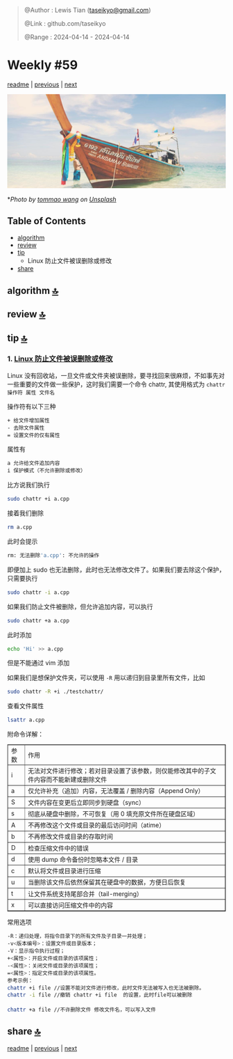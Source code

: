 > @Author  : Lewis Tian (taseikyo@gmail.com)
>
> @Link    : github.com/taseikyo
>
> @Range   : 2024-04-14 - 2024-04-14

# Weekly #59

[readme](../README.md) | [previous](202404W2.md) | [next](202404W4.md)

![](../images/2024/04/tommao-wang-99qnY06CFH4-unsplash.jpg "Weekly #59")

\**Photo by [tommao wang](https://unsplash.com/@tommaomaoer) on [Unsplash](https://unsplash.com/photos/brown-and-white-boat-on-white-sand-during-daytime-99qnY06CFH4)*

## Table of Contents

- [algorithm](#algorithm-)
- [review](#review-)
- [tip](#tip-)
    - Linux 防止文件被误删除或修改
- [share](#share-)

## algorithm [🔝](#weekly-59)

## review [🔝](#weekly-59)

## tip [🔝](#weekly-59)

### 1. [Linux 防止文件被误删除或修改](https://www.cnblogs.com/qujingtongxiao/p/13418383.html)

Linux 没有回收站，一旦文件或文件夹被误删除，要寻找回来很麻烦，不如事先对一些重要的文件做一些保护，这时我们需要一个命令 chattr, 其使用格式为 `chattr 操作符 属性 文件名`

操作符有以下三种

```Bash
+ 给文件增加属性
- 去除文件属性
= 设置文件的仅有属性
```

属性有

```Bash
a 允许给文件追加内容
i 保护模式（不允许删除或修改）
```

比方说我们执行

```Bash
sudo chattr +i a.cpp
```

接着我们删除

```Bash
rm a.cpp
```

此时会提示

```Bash
rm: 无法删除'a.cpp': 不允许的操作
```

即便加上 sudo 也无法删除，此时也无法修改文件了。如果我们要去除这个保护，只需要执行

```Bash
sudo chattr -i a.cpp
```

如果我们防止文件被删除，但允许追加内容，可以执行

```Bash
sudo chattr +a a.cpp
```

此时添加

```Bash
echo 'Hi' >> a.cpp
```

但是不能通过 vim 添加

如果我们是想保护文件夹，可以使用 `-R` 用以递归到目录里所有文件，比如

```Bash
sudo chattr -R +i ./testchattr/
```

查看文件属性

```Bash
lsattr a.cpp
```

附命令详解：

<table border="1" cellpadding="1" cellspacing="1"><tbody><tr><td>参数</td><td>作用</td></tr><tr><td>i</td><td>无法对文件进行修改；若对目录设置了该参数，则仅能修改其中的子文件内容而不能新建或删除文件</td></tr><tr><td>a</td><td>仅允许补充（追加）内容，无法覆盖 / 删除内容（Append Only）</td></tr><tr><td>S</td><td>文件内容在变更后立即同步到硬盘（sync）</td></tr><tr><td>s</td><td>彻底从硬盘中删除，不可恢复（用 0 填充原文件所在硬盘区域）</td></tr><tr><td>A</td><td>不再修改这个文件或目录的最后访问时间（atime）</td></tr><tr><td>b</td><td>不再修改文件或目录的存取时间</td></tr><tr><td>D</td><td>检查压缩文件中的错误</td></tr><tr><td>d</td><td>使用 dump 命令备份时忽略本文件 / 目录</td></tr><tr><td>c</td><td>默认将文件或目录进行压缩</td></tr><tr><td>u</td><td>当删除该文件后依然保留其在硬盘中的数据，方便日后恢复</td></tr><tr><td>t</td><td>让文件系统支持尾部合并（tail-merging）</td></tr><tr><td>x</td><td>可以直接访问压缩文件中的内容</td></tr></tbody></table>

常用选项

```Bash
-R：递归处理，将指令目录下的所有文件及子目录一并处理；
-v<版本编号>：设置文件或目录版本；
-V：显示指令执行过程；
+<属性>：开启文件或目录的该项属性；
-<属性>：关闭文件或目录的该项属性；
=<属性>：指定文件或目录的该项属性。
参考示例：
chattr +i file //设置不能对文件进行修改，此时文件无法被写入也无法被删除。
chattr -i file //撤销 chattr +i file  的设置，此时file可以被删除

chattr +a file //不许删除文件 修改文件名，可以写入文件
```

## share [🔝](#weekly-59)

[readme](../README.md) | [previous](202404W2.md) | [next](202404W4.md)

